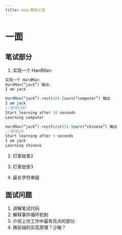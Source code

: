 ```yaml
---
title: wxg-微信小店
---
```

# 一面
## 笔试部分
1. 实现一个 HardMan:
```js
实现一个 HardMan:
HardMan(“jack”) 输出:
I am jack

HardMan(“jack”).rest(10).learn(“computer”) 输出
I am jack
//等待10秒
Start learning after 10 seconds
Learning computer

HardMan(“jack”).restFirst(5).learn(“chinese”) 输出
//等待5秒
Start learning after 5 seconds
I am jack
Learning chinese

```
2. 打家劫舍2

3. 打家劫舍3

4. 最长字符串链

## 面试问题
1. 讲解笔试代码
2. 解释事件循环机制
3. 介绍上份工作中最有亮点的部分
4. 微前端的实现原理？沙箱？